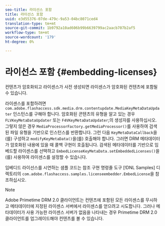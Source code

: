 ```yaml
---
seo-title: 라이선스 포함
title: 라이선스 포함
uuid: e3d55376-07de-479c-9a53-04bc8071ced4
translation-type: tm+mt
source-git-commit: 1b9792a10ad606b99b6639799ac2aacb707b2af5
workflow-type: tm+mt
source-wordcount: '179'
ht-degree: 0%

---
```



# 라이선스 포함 {#embedding-licenses}

컨텐츠가 암호화되고 라이센스가 사전 생성되면 라이센스가 암호화된 컨텐츠에 포함될 수 있습니다.

라이센스를 포함하려면 `com.adobe.flashaccess.sdk.media.drm.contentupdate.MediaKeyMetaDataUpdater` 인스턴스를 구해야 합니다. 암호화된 콘텐츠의 유형을 알고 있는 경우 `FLVKeyMetaDataUpdater` 또는 `F4VKeyMetaDataUpdater`;의 생성자를 사용하십시오.그렇지 않은 경우 `MediaProcessorFactory.getMediaProcessor()`를 사용하여 검색된 파일 유형을 기반으로 인스턴스를 반환합니다. 그런 다음 `KeyMetaDataCallback`을(를) 구성하고 `modifyKeyMetaData()`을(를) 호출해야 합니다. 그러면 DRM 메타데이터가 암호화된 내용에 있을 때 콜백 구현이 호출됩니다. 검색된 메타데이터를 기반으로 임베드할 라이센스를 선택하고 `EmbedLicenseKeyMetaData.setEmbeddedLicenses()`을(를) 사용하여 라이센스를 설정할 수 있습니다.

임베디드 라이선스를 시연하는 샘플 코드는 참조 구현 명령줄 도구 [!DNL Samples] 디렉토리의 `com.adobe.flashaccess.samples.licenseembedder.EmbedLicense`을 참조하십시오.

>[!NOTE]
>
>Adobe Primetime DRM 2.0 클라이언트는 컨텐츠에 포함된 모든 라이센스를 무시하고 메타데이터에 지정된 라이센스 서버에서 라이센스를 얻으려고 시도합니다. 그러나 메타데이터가 사용 가능한 라이센스 서버가 없음을 나타내는 경우 Primetime DRM 2.0 클라이언트를 업그레이드해야 컨텐츠를 볼 수 있습니다.

